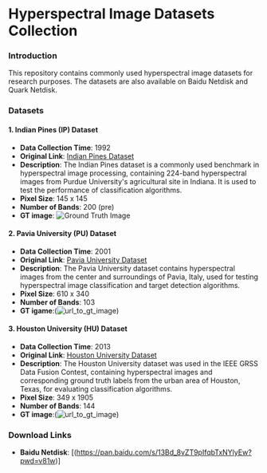 # Hyperspectral Image Datasets Collection

### Introduction
This repository contains commonly used hyperspectral image datasets for research purposes. The datasets are also available on Baidu Netdisk and Quark Netdisk.

### Datasets
#### 1. Indian Pines (IP) Dataset
- **Data Collection Time**: 1992
- **Original Link**: [Indian Pines Dataset](http://www.ehu.eus/ccwintco/index.php?title=Hyperspectral_Remote_Sensing_Scenes#Indian_Pines)
- **Description**: The Indian Pines dataset is a commonly used benchmark in hyperspectral image processing, containing 224-band hyperspectral images from Purdue University's agricultural site in Indiana. It is used to test the performance of classification algorithms.
- **Pixel Size**: 145 x 145
- **Number of Bands**: 200 (pre)
- **GT image**: ![Ground Truth Image](https://www.ehu.eus/ccwintco/images/2/26/Indian_pines_gt.png)

#### 2. Pavia University (PU) Dataset
- **Data Collection Time**: 2001
- **Original Link**: [Pavia University Dataset](http://www.ehu.eus/ccwintco/index.php?title=Hyperspectral_Remote_Sensing_Scenes#Pavia_University)
- **Description**: The Pavia University dataset contains hyperspectral images from the center and surroundings of Pavia, Italy, used for testing hyperspectral image classification and target detection algorithms.
- **Pixel Size**: 610 x 340
- **Number of Bands**: 103
- **GT igame**:(![url_to_gt_image](https://www.ehu.eus/ccwintco/uploads/thumb/e/e8/PaviaU_gt.png/300px-PaviaU_gt.png))

#### 3. Houston University (HU) Dataset
- **Data Collection Time**: 2013
- **Original Link**: [Houston University Dataset](https://hyperspectral.ee.uh.edu/?page_id=459)
- **Description**: The Houston University dataset was used in the IEEE GRSS Data Fusion Contest, containing hyperspectral images and corresponding ground truth labels from the urban area of Houston, Texas, for evaluating classification algorithms.
- **Pixel Size**: 349 x 1905
- **Number of Bands**: 144
- **GT image**:(![url_to_gt_image](https://production-media.paperswithcode.com/datasets/Screen_Shot_2021-01-27_at_9.46.45_PM.png))

### Download Links
- **Baidu Netdisk**: [(https://pan.baidu.com/s/13Bd_8vZT9pIfqbTxNYlyEw?pwd=v81w)]

